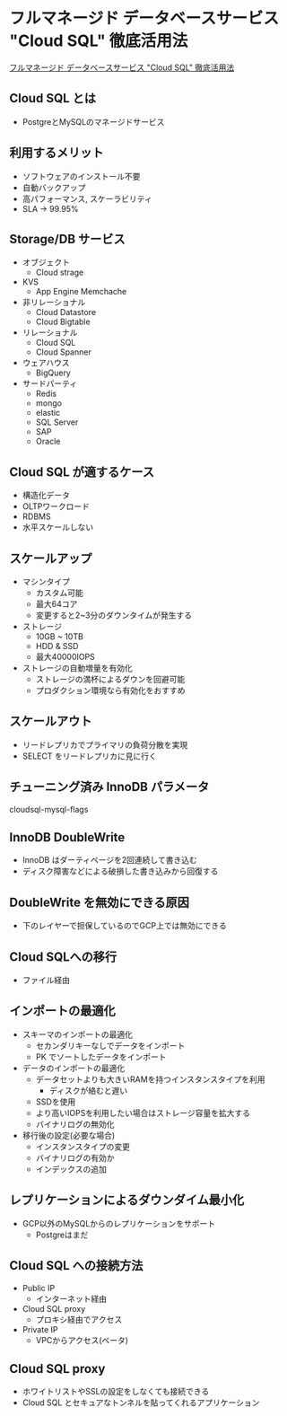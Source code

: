 # フルマネージド データベースサービス "Cloud SQL" 徹底活用法

[フルマネージド データベースサービス "Cloud SQL" 徹底活用法](https://cloud.withgoogle.com/next18/tokyo/sessions/session/223382)

## Cloud SQL とは

* PostgreとMySQLのマネージドサービス

## 利用するメリット

* ソフトウェアのインストール不要
* 自動バックアップ
* 高パフォーマンス, スケーラビリティ
* SLA -> 99.95%

## Storage/DB サービス

* オブジェクト
  * Cloud strage
* KVS
  * App Engine Memchache
* 非リレーショナル
  * Cloud Datastore
  * Cloud Bigtable
* リレーショナル
  * Cloud SQL
  * Cloud Spanner
* ウェアハウス
  * BigQuery
* サードパーティ
  * Redis
  * mongo
  * elastic
  * SQL Server
  * SAP
  * Oracle

## Cloud SQL が適するケース

* 構造化データ
* OLTPワークロード
* RDBMS
* 水平スケールしない

## スケールアップ

* マシンタイプ
  * カスタム可能
  * 最大64コア
  * 変更すると2~3分のダウンタイムが発生する
* ストレージ
  * 10GB ~ 10TB
  * HDD & SSD
  * 最大40000IOPS
* ストレージの自動増量を有効化
  * ストレージの満杯によるダウンを回避可能
  * プロダクション環境なら有効化をおすすめ

## スケールアウト

* リードレプリカでプライマリの負荷分散を実現
* SELECT をリードレプリカに見に行く

## チューニング済み InnoDB パラメータ

cloudsql-mysql-flags

## InnoDB DoubleWrite

* InnoDB はダーティページを2回連続して書き込む
* ディスク障害などによる破損した書き込みから回復する

## DoubleWrite を無効にできる原因

* 下のレイヤーで担保しているのでGCP上では無効にできる

## Cloud SQLへの移行

* ファイル経由

## インポートの最適化

* スキーマのインポートの最適化
  * セカンダリキーなしでデータをインポート
  * PK でソートしたデータをインポート
* データのインポートの最適化
  * データセットよりも大きいRAMを持つインスタンスタイプを利用
    * ディスクが絡むと遅い
  * SSDを使用
  * より高いIOPSを利用したい場合はストレージ容量を拡大する
  * バイナリログの無効化
* 移行後の設定(必要な場合)
  * インスタンスタイプの変更
  * バイナリログの有効か
  * インデックスの追加

## レプリケーションによるダウンダイム最小化

* GCP以外のMySQLからのレプリケーションをサポート
  * Postgreはまだ

## Cloud SQL への接続方法

* Public IP
  * インターネット経由
* Cloud SQL proxy
  * プロキシ経由でアクセス
* Private IP
  * VPCからアクセス(ベータ)

## Cloud SQL proxy

* ホワイトリストやSSLの設定をしなくても接続できる
* Cloud SQL とセキュアなトンネルを貼ってくれるアプリケーション
